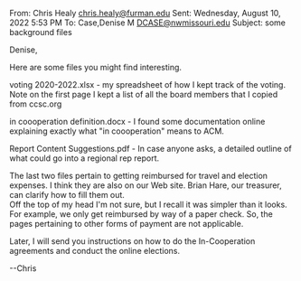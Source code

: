 

From: Chris Healy <chris.healy@furman.edu> 
Sent: Wednesday, August 10, 2022 5:53 PM
To: Case,Denise M <DCASE@nwmissouri.edu>
Subject: some background files

Denise,

Here are some files you might find interesting.

voting 2020-2022.xlsx - my spreadsheet of how I kept track of the voting.
Note on the first page I kept a list of all the board members that
I copied from ccsc.org

in coooperation definition.docx - I found some documentation online
explaining exactly what "in coooperation" means to ACM.

Report Content Suggestions.pdf - In case anyone asks, a detailed outline
of what could go into a regional rep report.

The last two files pertain to getting reimbursed for travel
and election expenses.  I think they are also on our Web site.
Brian Hare, our treasurer, can clarify how to fill them out.  
Off the top of my head I'm not sure, but I recall it was simpler than it looks.
For example, we only get reimbursed by way of a paper check.
So, the pages pertaining to other forms of payment are not applicable.

Later, I will send you instructions on how to do the In-Cooperation
agreements and conduct the online elections.

--Chris

